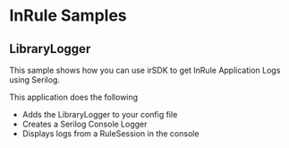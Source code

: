 # InRule Samples

## LibraryLogger

This sample shows how you can use irSDK to get InRule Application Logs using Serilog.

This application does the following
* Adds the LibraryLogger to your config file
* Creates a Serilog Console Logger
* Displays logs from a RuleSession in the console

